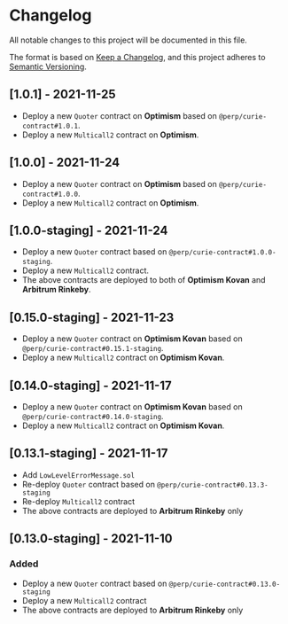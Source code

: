 # Changelog

All notable changes to this project will be documented in this file.

The format is based on [Keep a Changelog](https://keepachangelog.com/en/1.0.0/),
and this project adheres to [Semantic Versioning](https://semver.org/spec/v2.0.0.html).

## [1.0.1] - 2021-11-25

- Deploy a new `Quoter` contract on **Optimism** based on `@perp/curie-contract#1.0.1`.
- Deploy a new `Multicall2` contract on **Optimism**.

## [1.0.0] - 2021-11-24

- Deploy a new `Quoter` contract on **Optimism** based on `@perp/curie-contract#1.0.0`.
- Deploy a new `Multicall2` contract on **Optimism**.

## [1.0.0-staging] - 2021-11-24

- Deploy a new `Quoter` contract based on `@perp/curie-contract#1.0.0-staging`.
- Deploy a new `Multicall2` contract.
- The above contracts are deployed to both of **Optimism Kovan** and **Arbitrum Rinkeby**.

## [0.15.0-staging] - 2021-11-23

- Deploy a new `Quoter` contract on **Optimism Kovan** based on `@perp/curie-contract#0.15.1-staging`.
- Deploy a new `Multicall2` contract on **Optimism Kovan**.

## [0.14.0-staging] - 2021-11-17

- Deploy a new `Quoter` contract on **Optimism Kovan** based on `@perp/curie-contract#0.14.0-staging`.
- Deploy a new `Multicall2` contract on **Optimism Kovan**.

## [0.13.1-staging] - 2021-11-17

- Add `LowLevelErrorMessage.sol`
- Re-deploy `Quoter` contract based on `@perp/curie-contract#0.13.3-staging`
- Re-deploy `Multicall2` contract
- The above contracts are deployed to **Arbitrum Rinkeby** only

## [0.13.0-staging] - 2021-11-10

### Added

- Deploy a new `Quoter` contract based on `@perp/curie-contract#0.13.0-staging`
- Deploy a new `Multicall2` contract
- The above contracts are deployed to **Arbitrum Rinkeby** only
